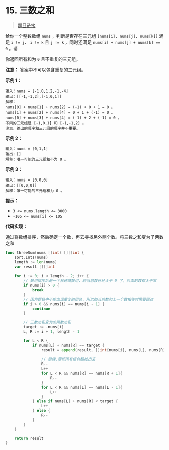 <!-- markdownlint-disable -->
<!-- customize-tags:数组,双指针,排序 -->

# 15. 三数之和

> [题目链接](https://leetcode.cn/problems/3sum/)

给你一个整数数组 `nums` ，判断是否存在三元组 `[nums[i], nums[j], nums[k]]` 满足 `i != j`、 `i != k` 且 `j != k` ，同时还满足 `nums[i] + nums[j] + nums[k] == 0` 。请

你返回所有和为 `0` 且不重复的三元组。

**注意：** 答案中不可以包含重复的三元组。

**示例 1：**

```
输入：nums = [-1,0,1,2,-1,-4]
输出：[[-1,-1,2],[-1,0,1]]
解释：
nums[0] + nums[1] + nums[2] = (-1) + 0 + 1 = 0 。
nums[1] + nums[2] + nums[4] = 0 + 1 + (-1) = 0 。
nums[0] + nums[3] + nums[4] = (-1) + 2 + (-1) = 0 。
不同的三元组是 [-1,0,1] 和 [-1,-1,2] 。
注意，输出的顺序和三元组的顺序并不重要。
```

**示例 2：**

```
输入：nums = [0,1,1]
输出：[]
解释：唯一可能的三元组和不为 0 。
```

**示例 3：**

```
输入：nums = [0,0,0]
输出：[[0,0,0]]
解释：唯一可能的三元组和为 0 。
```

**提示：**

- `3 <= nums.length <= 3000`
- `-105 <= nums[i] <= 105`

<!-- markdownlint-restore -->
<!--------------------------------->
<!-- generate by new_leetcode.go -->

**代码实现：**

通过将数组排序，然后确定一个数，再去寻找另外两个数。将三数之和变为了两数之和

```go
func threeSum(nums []int) [][]int {
    sort.Ints(nums)
    length := len(nums)
    var result [][]int

    for i := 0; i < length - 2; i++ {
        // 数组排序后是一个非递减数组，若当前数已经大于 0 了，后面的数都大于零
        if nums[i] > 0 {
            break
        }
        // 因为题目中不能出现重复的组合，所以如当前数和上一个数相等时需要跳过
        if i > 0 && nums[i] == nums[i - 1] {
            continue
        }

        // 三数之和变为求两数之和
        target := -nums[i]
        L, R := i + 1, length - 1

        for L < R {
            if nums[L] + nums[R] == target {
                result = append(result, []int{nums[i], nums[L], nums[R]})

                // 继续,要把所有组合都找出来
                R--
                L++
                for L < R && nums[R] == nums[R + 1]{
                    R--
                }
                for L < R && nums[L] == nums[L - 1]{
                    L++
                }
            } else if nums[L] + nums[R] < target {
                L++
            } else {
                R--
            }
        }
    }

    return result
}
```
